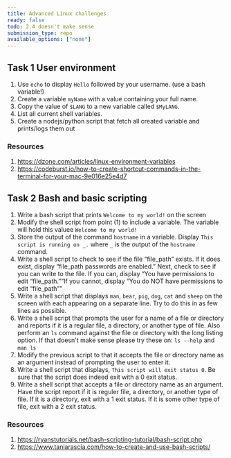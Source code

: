 ```yaml
---
title: Advanced Linux challenges
ready: false
todo: 2.4 doesn't make sense
submission_type: repo
available_options: ["none"]
---
```


## Task 1 User environment

1. Use `echo` to display `Hello` followed by your username. (use a bash variable!)
2. Create a variable `myName` with a value containing your full name.
3. Copy the value of `$LANG` to a new variable called `$MyLANG`.
4. List all current shell variables.
5. Create a nodejs/python script that fetch all created variable and prints/logs them out

### Resources

1. https://dzone.com/articles/linux-environment-variables
2. https://codeburst.io/how-to-create-shortcut-commands-in-the-terminal-for-your-mac-9e016e25e4d7

## Task 2 Bash and basic scripting

1. Write a bash script that prints `Welcome to my world!` on the screen
2. Modify the shell script from point (1) to include a variable. The variable will hold this valuee `Welcome to my world!`
3. Store the output of the command `hostname` in a variable. Display `This script is running on _.` where `_` is the output of the `hostname` command.
4. Write a shell script to check to see if the file “file_path” exists. If it does exist, display “file_path passwords are enabled.” Next, check to see if you can write to the file. If you can, display “You have permissions to edit “file_path.””If you cannot, display “You do NOT have permissions to edit “file_path””
5. Write a shell script that displays `man`, `bear`, `pig`, `dog`, `cat` and `sheep` on the screen with each appearing on a separate line. Try to do this in as few lines as possible.
6. Write a shell script that prompts the user for a name of a file or directory and reports if it is a regular file, a directory, or another type of file. Also perform an `ls` command against the file or directory with the long listing option. If that doesn't make sense please try these on: `ls --help` and `man ls`
7. Modify the previous script to that it accepts the file or directory name as an argument instead of prompting the user to enter it.
8. Write a shell script that displays, `This script will exit status 0`. Be sure that the script does indeed exit with a 0 exit status.
9. Write a shell script that accepts a file or directory name as an argument. Have the script report if it is reguler file, a directory, or another type of file. If it is a directory, exit with a 1 exit status. If it is some other type of file, exit with a 2 exit status.

### Resources

1. https://ryanstutorials.net/bash-scripting-tutorial/bash-script.php
2. https://www.taniarascia.com/how-to-create-and-use-bash-scripts/
